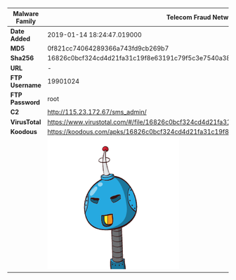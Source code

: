 | Malware Family | Telecom Fraud Network for South Koreans                      |
| -------------- | ------------------------------------------------------------ |
| **Date Added** | 2019-01-14 18:24:47.019000                                                   |
| **MD5**        | 0f821cc74064289366a743fd9cb269b7                             |
| **Sha256**     | 16826c0bcf324cd4d21fa31c19f8e63191c79f5c3e7540a3847e49cb00147ccf |
| **URL**        | -                                                            |
| **FTP Username**        | 19901024                                                            |
| **FTP Password**        | root                                                            |
| **C2**         | http://115.23.172.67/sms_admin/ |
| **VirusTotal** | https://www.virustotal.com/#/file/16826c0bcf324cd4d21fa31c19f8e63191c79f5c3e7540a3847e49cb00147ccf/detection |
| **Koodous**    | https://koodous.com/apks/16826c0bcf324cd4d21fa31c19f8e63191c79f5c3e7540a3847e49cb00147ccf |
|                | ![](../assets/16826c0bcf324cd4d21fa31c19f8e63191c79f5c3e7540a3847e49cb00147ccf.png) |